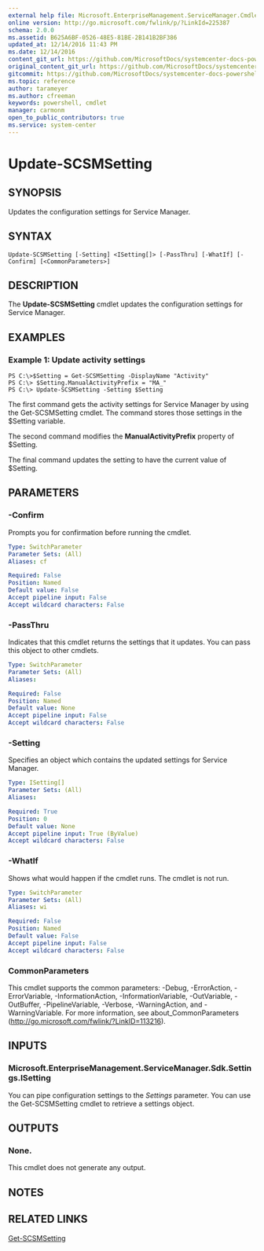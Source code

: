 ```yaml
---
external help file: Microsoft.EnterpriseManagement.ServiceManager.Cmdlets.dll-Help.xml
online version: http://go.microsoft.com/fwlink/p/?LinkId=225387
schema: 2.0.0
ms.assetid: B625A6BF-0526-48E5-81BE-2B141B2BF386
updated_at: 12/14/2016 11:43 PM
ms.date: 12/14/2016
content_git_url: https://github.com/MicrosoftDocs/systemcenter-docs-powershell/blob/master/systemcenter-cmdlets/SystemCenter2016/ServiceManager/v1.0/Update-SCSMSetting.md
original_content_git_url: https://github.com/MicrosoftDocs/systemcenter-docs-powershell/blob/master/systemcenter-cmdlets/SystemCenter2016/ServiceManager/v1.0/Update-SCSMSetting.md
gitcommit: https://github.com/MicrosoftDocs/systemcenter-docs-powershell/blob/96cd9bd2780eb6b78c540fa00d3b8a4313e3ed40/systemcenter-cmdlets/SystemCenter2016/ServiceManager/v1.0/Update-SCSMSetting.md
ms.topic: reference
author: tarameyer
ms.author: cfreeman
keywords: powershell, cmdlet
manager: carmonm
open_to_public_contributors: true
ms.service: system-center
---
```


# Update-SCSMSetting

## SYNOPSIS
Updates the configuration settings for Service Manager.

## SYNTAX

```
Update-SCSMSetting [-Setting] <ISetting[]> [-PassThru] [-WhatIf] [-Confirm] [<CommonParameters>]
```

## DESCRIPTION
The **Update-SCSMSetting** cmdlet updates the configuration settings for Service Manager.

## EXAMPLES

### Example 1: Update activity settings
```
PS C:\>$Setting = Get-SCSMSetting -DisplayName "Activity"
PS C:\> $Setting.ManualActivityPrefix = "MA_"
PS C:\> Update-SCSMSetting -Setting $Setting
```

The first command gets the activity settings for Service Manager by using the Get-SCSMSetting cmdlet.
The command stores those settings in the $Setting variable.

The second command modifies the **ManualActivityPrefix** property of $Setting.

The final command updates the setting to have the current value of $Setting.

## PARAMETERS

### -Confirm
Prompts you for confirmation before running the cmdlet.

```yaml
Type: SwitchParameter
Parameter Sets: (All)
Aliases: cf

Required: False
Position: Named
Default value: False
Accept pipeline input: False
Accept wildcard characters: False
```

### -PassThru
Indicates that this cmdlet returns the settings that it updates.
You can pass this object to other cmdlets.

```yaml
Type: SwitchParameter
Parameter Sets: (All)
Aliases: 

Required: False
Position: Named
Default value: None
Accept pipeline input: False
Accept wildcard characters: False
```

### -Setting
Specifies an object which contains the updated settings for Service Manager.

```yaml
Type: ISetting[]
Parameter Sets: (All)
Aliases: 

Required: True
Position: 0
Default value: None
Accept pipeline input: True (ByValue)
Accept wildcard characters: False
```

### -WhatIf
Shows what would happen if the cmdlet runs.
The cmdlet is not run.

```yaml
Type: SwitchParameter
Parameter Sets: (All)
Aliases: wi

Required: False
Position: Named
Default value: False
Accept pipeline input: False
Accept wildcard characters: False
```

### CommonParameters
This cmdlet supports the common parameters: -Debug, -ErrorAction, -ErrorVariable, -InformationAction, -InformationVariable, -OutVariable, -OutBuffer, -PipelineVariable, -Verbose, -WarningAction, and -WarningVariable. For more information, see about_CommonParameters (http://go.microsoft.com/fwlink/?LinkID=113216).

## INPUTS

### Microsoft.EnterpriseManagement.ServiceManager.Sdk.Settings.ISetting
You can pipe configuration settings to the *Settings* parameter.
You can use the Get-SCSMSetting cmdlet to retrieve a settings object.

## OUTPUTS

### None.
This cmdlet does not generate any output.

## NOTES

## RELATED LINKS

[Get-SCSMSetting](xref:SystemCenter2016/ServiceManager/v1.0/Get-SCSMSetting.md)

